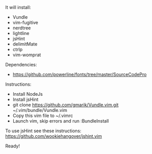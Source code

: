 It will install:
- Vundle
- vim-fugitive
- nerdtree
- lightline
- jsHint
- delimitMate
- ctrlp
- vim-womprat

Dependencies:
- https://github.com/powerline/fonts/tree/master/SourceCodePro

Instructions:
- Install NodeJs
- Install jsHint
- git clone https://github.com/gmarik/Vundle.vim.git ~/.vim/bundle/Vundle.vim
- Copy this vim file to ~/.vimrc
- Launch vim, skip errors and run :BundleInstall

To use jsHint see these instructions: https://github.com/wookiehangover/jshint.vim

Ready!
